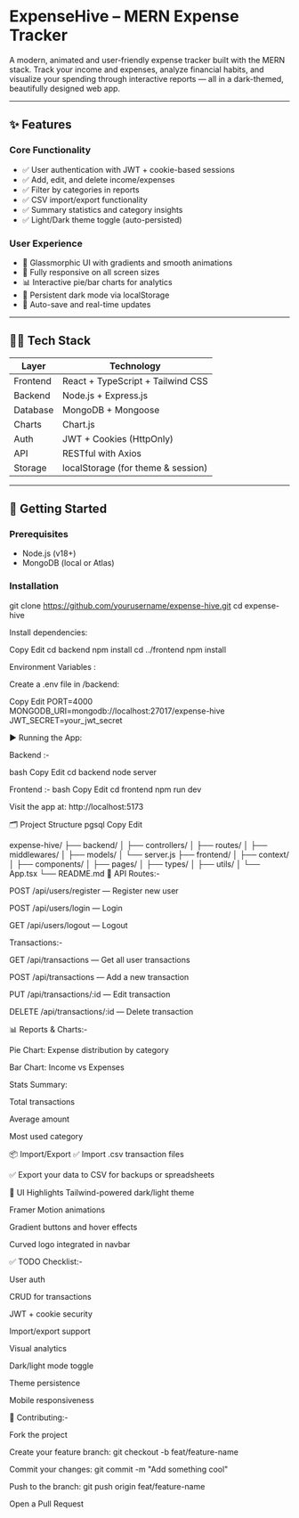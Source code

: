 # ExpenseHive –  MERN Expense Tracker

A modern, animated and user-friendly expense tracker built with the MERN stack. Track your income and expenses, analyze financial habits, and visualize your spending through interactive reports — all in a dark-themed, beautifully designed web app.

---

## ✨ Features

### Core Functionality
- ✅ User authentication with JWT + cookie-based sessions
- ✅ Add, edit, and delete income/expenses
- ✅ Filter by categories in reports
- ✅ CSV import/export functionality
- ✅ Summary statistics and category insights
- ✅ Light/Dark theme toggle (auto-persisted)

### User Experience
- 🎨 Glassmorphic UI with gradients and smooth animations
- 📱 Fully responsive on all screen sizes
- 📊 Interactive pie/bar charts for analytics
- 🌙 Persistent dark mode via localStorage
- 💾 Auto-save and real-time updates

---

## 🧑‍💻 Tech Stack

| Layer      | Technology                                |
|------------|--------------------------------------------|
| Frontend   | React + TypeScript + Tailwind CSS          |
| Backend    | Node.js + Express.js                       |
| Database   | MongoDB + Mongoose                         |
| Charts     | Chart.js                                   |
| Auth       | JWT + Cookies (HttpOnly)                   |
| API        | RESTful with Axios                         |
| Storage    | localStorage (for theme & session)         |

---

## 🚀 Getting Started

### Prerequisites
- Node.js (v18+)
- MongoDB (local or Atlas)

### Installation


git clone https://github.com/yourusername/expense-hive.git
cd expense-hive

Install dependencies:

Copy
Edit
cd backend
npm install
cd ../frontend
npm install


Environment Variables :

Create a .env file in /backend:


Copy
Edit
PORT=4000
MONGODB_URI=mongodb://localhost:27017/expense-hive
JWT_SECRET=your_jwt_secret


▶️ Running the App:

Backend :-

bash
Copy
Edit
cd backend
node server

Frontend :-
bash
Copy
Edit
cd frontend
npm run dev

Visit the app at: http://localhost:5173

🗂 Project Structure
pgsql
Copy
Edit

expense-hive/
├── backend/
│   ├── controllers/
│   ├── routes/
│   ├── middlewares/
│   ├── models/
│   └── server.js
├── frontend/
│   ├── context/
│   ├── components/
│   ├── pages/
│   ├── types/
│   ├── utils/
│   └── App.tsx
└── README.md
📡 API Routes:-

POST /api/users/register — Register new user

POST /api/users/login — Login

GET /api/users/logout — Logout

Transactions:-

GET /api/transactions — Get all user transactions

POST /api/transactions — Add a new transaction

PUT /api/transactions/:id — Edit transaction

DELETE /api/transactions/:id — Delete transaction

📊 Reports & Charts:-

Pie Chart: Expense distribution by category

Bar Chart: Income vs Expenses

Stats Summary:

Total transactions

Average amount

Most used category

📦 Import/Export
✅ Import .csv transaction files

✅ Export your data to CSV for backups or spreadsheets

🎨 UI Highlights
Tailwind-powered dark/light theme

Framer Motion animations

Gradient buttons and hover effects

Curved logo integrated in navbar


✅ TODO Checklist:-

 User auth

 CRUD for transactions

 JWT + cookie security

 Import/export support

 Visual analytics

 Dark/light mode toggle

 Theme persistence

 Mobile responsiveness

🤝 Contributing:-

Fork the project

Create your feature branch: git checkout -b feat/feature-name

Commit your changes: git commit -m "Add something cool"

Push to the branch: git push origin feat/feature-name

Open a Pull Request